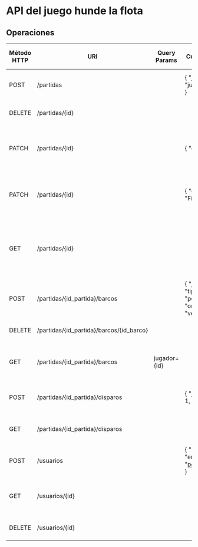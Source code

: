 # API del juego hunde la flota

## Operaciones
| Método HTTP | URI                                      | Query Params | Cuerpo de la Petición                                                             | Cuerpo de la Respuesta                                                                        | Códigos de Respuesta |
|-------------|------------------------------------------|--------------|-----------------------------------------------------------------------------------|-----------------------------------------------------------------------------------------------|----------------------|
| POST        | /partidas                                |              | { "jugador1": "Andres", "jugador2": "Invitado" }                                  | { "id": "90", "mensaje": "Partida creada" }                                                   | 201, 400             |
| DELETE      | /partidas/{id}                           |              |                                                                                   | { "mensaje": "Partida eliminada" }                                                            | 200, 404             |
| PATCH       | /partidas/{id}                           |              | { "estado": "Iniciada" }                                                          | { "id": "89", "mensaje": "Estado actualizado", "estado": "Iniciada" }                          | 200, 400, 404, 409   |
| PATCH       | /partidas/{id}                           |              | { "estado": "Finalizada" }                                                        | { "id": "89", "mensaje": "Estado actualizado", "estado": "Finalizada" }                        | 200, 400, 404, 409   |
| GET         | /partidas/{id}                           |              |                                                                                   | { "jugador1": "Andres", "jugador2": "Invitado", "estado": "Finalizada", "ganador": "Andres" } | 200, 404             |
| POST        | /partidas/{id_partida}/barcos            |              | { "jugador": "Andres", "tipo": "89", "posicion": "A1", "orientacion": "vertical" } | { "id": "13", "mensaje": "Barco añadido" }                                                    | 201, 400, 409        |
| DELETE      | /partidas/{id_partida}/barcos/{id_barco} |              |                                                                                   | { "mensaje": "Barco eliminado" }                                                              | 200, 404             |
| GET         | /partidas/{id_partida}/barcos            | jugador={id} |                                                                                   | { "barcos": [ { "tipo": "89", "posicion": "A1", "orientacion": "vertical" } ] }                | 200, 404             |
| POST        | /partidas/{id_partida}/disparos          |              | { "jugador_atacante": 1, "posicion": "B2" }                                       | { "id": "14", "mensaje": "Disparo registrado" }                                               | 201, 400, 404, 409   |
| GET         | /partidas/{id_partida}/disparos          |              |                                                                                   | { "id": "14", "mensaje": "Disparo registrado" }                                               | 200, 404             |
| POST        | /usuarios                                |              | { "nombre": "Pedro", "email": "pedro@gmail.com.ec" }                                    | { "id": "89", "mensaje": "Usuario creado" }                                                    | 201, 400             |
| GET         | /usuarios/{id}                           |              |                                                                                   | { "id": "89", "nombre": "Juan", "email": "juan@mail.com" }                                     | 200, 404             |
| DELETE      | /usuarios/{id}                           |              |                                                                                   | { "mensaje": "Usuario eliminado" }                                                            | 200, 404             |